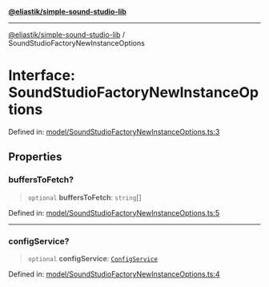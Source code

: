 [**@eliastik/simple-sound-studio-lib**](../README.md)

***

[@eliastik/simple-sound-studio-lib](../README.md) / SoundStudioFactoryNewInstanceOptions

# Interface: SoundStudioFactoryNewInstanceOptions

Defined in: [model/SoundStudioFactoryNewInstanceOptions.ts:3](https://github.com/Eliastik/simple-sound-studio-lib/blob/61c9eeaf822611325d0c50ace4e91cc6de3ae8d9/lib/model/SoundStudioFactoryNewInstanceOptions.ts#L3)

## Properties

### buffersToFetch?

> `optional` **buffersToFetch**: `string`[]

Defined in: [model/SoundStudioFactoryNewInstanceOptions.ts:5](https://github.com/Eliastik/simple-sound-studio-lib/blob/61c9eeaf822611325d0c50ace4e91cc6de3ae8d9/lib/model/SoundStudioFactoryNewInstanceOptions.ts#L5)

***

### configService?

> `optional` **configService**: [`ConfigService`](ConfigService.md)

Defined in: [model/SoundStudioFactoryNewInstanceOptions.ts:4](https://github.com/Eliastik/simple-sound-studio-lib/blob/61c9eeaf822611325d0c50ace4e91cc6de3ae8d9/lib/model/SoundStudioFactoryNewInstanceOptions.ts#L4)
